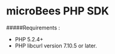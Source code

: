 # microBees PHP SDK

#####Requirements :
<ul><li>PHP 5.2.4+</li>
<li>PHP libcurl version 7.10.5 or later.</li>
</ul>

